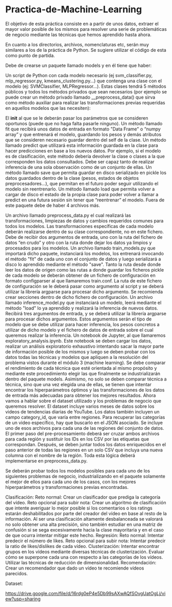 # Practica-de-Machine-Learning
El objetivo de esta práctica consiste en a partir de unos datos, extraer el mayor valor posible de los mismos para resolver una serie de problemáticas de negocio mediante las técnicas que hemos aprendido hasta ahora.

En cuanto a los directorios, archivos, nomenclaturas etc, serán muy similares a los de la práctica de Python. Se sugiere utilizar el código de esta como punto de partida.

Debe de crearse un paquete llamado models y en él tiene que haber:

Un script de Python con cada modelo necesario (ej svm_classifier.py, mlp_regressor.py, kmeans_clustering.py…) que contenga una clase con el modelo (ej: SVMClassifier, MLPRegressor…). Estas clases tendrá 5 métodos públicos y todos los métodos privados que sean necesarios (por ejemplo se puede crear un método privado llamado __preprocess_data() que sirva como método auxiliar para realizar las transformaciones previas requeridas en aquellos modelos que las necesiten):

El __init__ al que se le deberán pasar los parámetros que se consideren oportunos (puede que no haga falta pasarle ninguno).
Un método llamado fit que recibirá unos datos de entrada en formato "Data Frame" o “numpy array” y que entrenará el modelo, guardando los pesos y demás atributos que se consideren necesario guardar dentro del self de la clase.
Un método llamado predict que utilizará esta información guardada en la clase para hacer predicciones en base a los nuevos datos. Por ejemplo, si el modelo es de clasificación, este método debería devolver la clase o clases a la que corresponden los datos consultados. Debe ser capaz tanto de realizar inferencia de una sola observación como de un conjunto de ellas.
Un método llamado save que permita guardar en disco serializado en pickle los datos guardados dentro de la clase (pesos, estados de objetos preprocesadores…), que permitan en el futuro poder seguir utilizando el modelo sin reentrenarlo.
Un método llamado load que permita volver a cargar de disco el estado de la propia clase para poder volver a llamar a predict en una futura sesión sin tener que “reentrenar” el modelo.
Fuera de este paquete debe de haber 4 archivos más.

Un archivo llamado preprocess_data.py el cual realizará las transformaciones, limpiezas de datos y cambios requeridos comunes para todos los modelos. Las transformaciones específicas de cada modelo deberán realizarse dentro de su clase correspondiente, no en este fichero. Debe de recibir dos argumentos de entrada, uno con la ruta del fichero de datos “en crudo” y otro con la ruta donde dejar los datos ya limpios y procesados para los modelos.
Un archivo llamado train_models.py que importará dicho paquete, instanciará los modelos, los entrenará invocando el método "fit" de cada uno con el conjunto de datos y luego serializará a disco lo aprendido mediante el método "save". Tanto la ruta desde donde leer los datos de origen como las rutas a donde guardar los ficheros pickle de cada modelo se deberán obtener de un fichero de configuración en formato configparser al que llamaremos train.conf. La ruta de este fichero de configuración se le deberá pasar como argumento al script y se deberá utilizar la librería argparse para procesar dicho argumento. Se recomienda crear secciones dentro de dicho fichero de configuración.
Un archivo llamado inference_model.py que instanciará un modelo, leerá mediante el método "load" lo ya aprendido y realizará la inferencia de nuevos datos. Recibirá tres argumentos de entrada, y se deberá utilizar la librería argparse para procesar dichos argumentos. Estos argumentos serán el tipo de modelo que se debe utilizar para hacer inferencia, los pesos concretos a utilizar de dicho modelo y el fichero de datos de entrada sobre el cual queremos realizar la inferencia.
Un notebook de Jupyter, al que llamaremos exploratory_analysis.ipynb. Este notebook se deben cargar los datos, realizar un análisis exploratorio exhaustivo intentando sacar la mayor parte de información posible de los mismos y luego se deben probar con los datos todas las técnicas y modelos que apliquen a la resolución del problema vistos durante el módulo 3 (machine learning). Se debe comparar el rendimiento de cada técnica que esté orientada al mismo propósito y mediante este procedimiento elegir las que finalmente se industrializarán dentro del paquete models. Asimismo, no solo se deben comparar técnica a técnica, sino que una vez elegida una de ellas, se tienen que intentar encontrar los hiperparámetros óptimos y las transformaciones de los datos de entrada más adecuadas para obtener los mejores resultados.
Ahora vamos a hablar sobre el dataset utilizado y los problemas de negocio que queremos resolver. El dataset incluye varios meses de datos sobre los videos de tendencias diarias de YouTube. Los datos también incluyen un campo category_id, que varía entre regiones. Para recuperar las categorías de un video específico, hay que buscarlo en el JSON asociado. Se incluye uno de esos archivos para cada una de las regiones del conjunto de datos. El primer paso del pre-procesamiento deberá ser cruzar ambos archivos para cada región y sustituir los IDs en los CSV por las etiquetas que correspondan. Después, se deben juntar todos los datos enriquecidos en el paso anterior de todas las regiones en un solo CSV que incluya una nueva columna con el nombre de la región. Toda esta lógica deberá implementarse en preprocess_data.py.

Se deberán probar todos los modelos posibles para cada uno de los siguientes problemas de negocio, industrializando en el paquete solamente el mejor de ellos para cada uno de los casos, con los mejores hiperparámetros y transformaciones previas encontradas.

Clasificación:
Reto normal: Crear un clasificador que prediga la categoría del vídeo.
Reto opcional para subir nota: Crear un algoritmo de clasificación que intente averiguar lo mejor posible si los comentarios o los ratings estarán deshabilitados por parte del creador del vídeo en base al resto de la información. Al ser una clasificación altamente desbalanceada se valorará no solo obtener una alta precisión, sino también estudiar en una matriz de confusión si se sega excesivamente hacia la clase mayoritaria y en el caso de que ocurra intentar mitigar este hecho.
Regresión:
Reto normal: Intentar predecir el número de likes.
Reto opcional para subir nota: Intentar predecir la ratio de likes/dislikes de cada vídeo.
Clusterización: Intentar encontrar grupos en los vídeos mediante diversas técnicas de clusterización. Evaluar cómo se superpone cada una con respecto a las categorías de los vídeos. Utilizar las técnicas de reducción de dimensionalidad.
Recomendación: Crear un recomendador que dado un vídeo te recomiende vídeos parecidos.
 

Dataset:

https://drive.google.com/file/d/16rdg0eP4e5Db99sAXwAQfSOvgUatOgLj/view?usp=sharing
